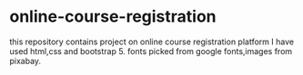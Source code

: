 # online-course-registration
this repository contains project on online course registration platform 
I have used html,css and bootstrap 5.
fonts picked from google fonts,images from pixabay.
